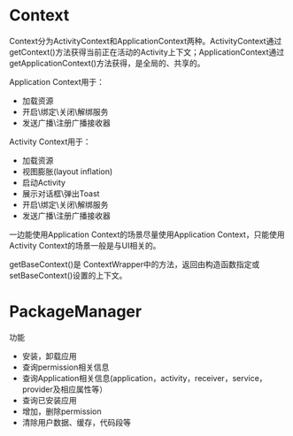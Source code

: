 # Context

Context分为ActivityContext和ApplicationContext两种。ActivityContext通过getContext()方法获得当前正在活动的Activity上下文；ApplicationContext通过getApplicationContext()方法获得，是全局的、共享的。

Application Context用于：

- 加载资源
- 开启\绑定\关闭\解绑服务
- 发送广播\注册广播接收器

Activity Context用于：

- 加载资源
- 视图膨胀(layout inflation)
- 启动Activity
- 展示对话框\弹出Toast
- 开启\绑定\关闭\解绑服务
- 发送广播\注册广播接收器

一边能使用Application Context的场景尽量使用Application Context，只能使用Activity Context的场景一般是与UI相关的。

getBaseContext()是 ContextWrapper中的方法，返回由构造函数指定或setBaseContext()设置的上下文。



# PackageManager

功能

- 安装，卸载应用 
- 查询permission相关信息 
- 查询Application相关信息(application，activity，receiver，service，provider及相应属性等） 
- 查询已安装应用 
- 增加，删除permission 
- 清除用户数据、缓存，代码段等 